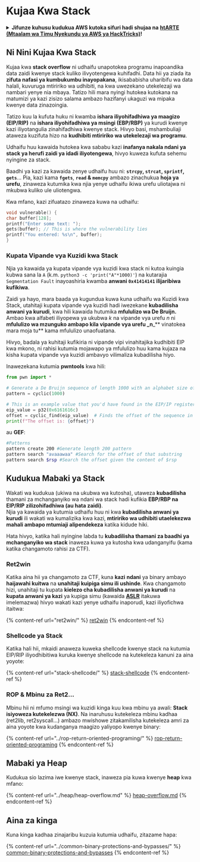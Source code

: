 # Kujaa Kwa Stack

<details>

<summary><strong>Jifunze kuhusu kudukua AWS kutoka sifuri hadi shujaa na</strong> <a href="https://training.hacktricks.xyz/courses/arte"><strong>htARTE (Mtaalam wa Timu Nyekundu ya AWS ya HackTricks)</strong></a><strong>!</strong></summary>

Njia nyingine za kusaidia HackTricks:

* Ikiwa unataka kuona **kampuni yako ikionekana kwenye HackTricks** au **kupakua HackTricks kwa PDF** Angalia [**MIPANGO YA USAJILI**](https://github.com/sponsors/carlospolop)!
* Pata [**bidhaa rasmi za PEASS & HackTricks**](https://peass.creator-spring.com)
* Gundua [**Familia ya PEASS**](https://opensea.io/collection/the-peass-family), mkusanyiko wetu wa [**NFTs**](https://opensea.io/collection/the-peass-family) za kipekee
* **Jiunge na** 💬 [**Kikundi cha Discord**](https://discord.gg/hRep4RUj7f) au [**kikundi cha telegram**](https://t.me/peass) au **tufuate** kwenye **Twitter** 🐦 [**@hacktricks\_live**](https://twitter.com/hacktricks\_live)**.**
* **Shiriki mbinu zako za kudukua kwa kuwasilisha PRs kwa** [**HackTricks**](https://github.com/carlospolop/hacktricks) na [**HackTricks Cloud**](https://github.com/carlospolop/hacktricks-cloud) repos za github.

</details>

## Ni Nini Kujaa Kwa Stack

Kujaa kwa **stack overflow** ni udhaifu unapotokea programu inapoandika data zaidi kwenye stack kuliko ilivyotengewa kuhifadhi. Data hii ya ziada ita **zifuta nafasi ya kumbukumbu inayopakana**, ikisababisha uharibifu wa data halali, kuvuruga mtiririko wa udhibiti, na kwa uwezekano utekelezaji wa nambari yenye nia mbaya. Tatizo hili mara nyingi hutokea kutokana na matumizi ya kazi zisizo salama ambazo hazifanyi ukaguzi wa mipaka kwenye data zinazoingia.

Tatizo kuu la kufuta huku ni kwamba **ishara iliyohifadhiwa ya maagizo (EIP/RIP)** na **ishara iliyohifadhiwa ya msingi (EBP/RBP)** ya kurudi kwenye kazi iliyotangulia zinahifadhiwa kwenye stack. Hivyo basi, mshambuliaji ataweza kuzifuta hizo na **kudhibiti mtiririko wa utekelezaji wa programu**.

Udhaifu huu kawaida hutokea kwa sababu kazi **inafanya nakala ndani ya stack ya herufi zaidi ya idadi iliyotengewa**, hivyo kuweza kufuta sehemu nyingine za stack.

Baadhi ya kazi za kawaida zenye udhaifu huu ni: **`strcpy`, `strcat`, `sprintf`, `gets`**... Pia, kazi kama **`fgets`**, **`read` & `memcpy`** ambazo zinachukua **hoja ya urefu**, zinaweza kutumika kwa njia yenye udhaifu ikiwa urefu uliotajwa ni mkubwa kuliko ule uliotengwa.

Kwa mfano, kazi zifuatazo zinaweza kuwa na udhaifu:
```c
void vulnerable() {
char buffer[128];
printf("Enter some text: ");
gets(buffer); // This is where the vulnerability lies
printf("You entered: %s\n", buffer);
}
```
### Kupata Vipande vya Kuzidi kwa Stack

Njia ya kawaida ya kupata vipande vya kuzidi kwa stack ni kutoa kuingia kubwa sana la `A` (k.m. `python3 -c 'print("A"*1000)'`) na kutarajia `Segmentation Fault` inayoashiria kwamba **anwani `0x41414141` ilijaribiwa kufikiwa**.

Zaidi ya hayo, mara baada ya kugundua kuwa kuna udhaifu wa Kuzidi kwa Stack, utahitaji kupata vipande vya kuzidi hadi iwezekane **kubadilisha anwani ya kurudi**, kwa hili kawaida hutumika **mfululizo wa De Bruijn.** Ambao kwa alfabeti iliyopewa ya ukubwa _k_ na vipande vya urefu _n_ ni **mfululizo wa mzunguko ambapo kila vipande vya urefu \_n**\_\*\* vinatokea mara moja tu\*\* kama mfululizo unaofuatana.

Hivyo, badala ya kuhitaji kufikiria ni vipande vipi vinahitajika kudhibiti EIP kwa mkono, ni rahisi kutumia mojawapo ya mfululizo huu kama kujaza na kisha kupata vipande vya kuzidi ambavyo vilimaliza kubadilisha hiyo.

Inawezekana kutumia **pwntools** kwa hili:
```python
from pwn import *

# Generate a De Bruijn sequence of length 1000 with an alphabet size of 256 (byte values)
pattern = cyclic(1000)

# This is an example value that you'd have found in the EIP/IP register upon crash
eip_value = p32(0x6161616c)
offset = cyclic_find(eip_value)  # Finds the offset of the sequence in the De Bruijn pattern
print(f"The offset is: {offset}")
```
au **GEF**:
```bash
#Patterns
pattern create 200 #Generate length 200 pattern
pattern search "avaaawaa" #Search for the offset of that substring
pattern search $rsp #Search the offset given the content of $rsp
```
## Kudukua Mabaki ya Stack

Wakati wa kudukua (ukiwa na ukubwa wa kutosha), utaweza **kubadilisha** thamani za mchanganyiko wa ndani wa stack hadi kufikia **EBP/RBP na EIP/RIP zilizohifadhiwa (au hata zaidi)**.\
Njia ya kawaida ya kutumia udhaifu huu ni kwa **kubadilisha anwani ya kurudi** ili wakati wa kumalizika kwa kazi, **mtiririko wa udhibiti utaelekezwa mahali ambapo mtumiaji alipendekeza** katika kidude hiki.

Hata hivyo, katika hali nyingine labda tu **kubadilisha thamani za baadhi ya mchanganyiko wa stack** inaweza kuwa ya kutosha kwa udanganyifu (kama katika changamoto rahisi za CTF).

### Ret2win

Katika aina hii ya changamoto za CTF, kuna **kazi** **ndani** ya binary ambayo **haijawahi kuitwa** na **unahitaji kuipiga simu ili ushinde**. Kwa changamoto hizi, unahitaji tu kupata **kielezo cha kubadilisha anwani ya kurudi** na **kupata anwani ya kazi** ya kupiga simu (kawaida [**ASLR**](../common-binary-protections-and-bypasses/aslr/) itakuwa imelemazwa) hivyo wakati kazi yenye udhaifu inaporudi, kazi iliyofichwa itaitwa:

{% content-ref url="ret2win/" %}
[ret2win](ret2win/)
{% endcontent-ref %}

### Shellcode ya Stack

Katika hali hii, mkaidi anaweza kuweka shellcode kwenye stack na kutumia EIP/RIP iliyodhibitiwa kuruka kwenye shellcode na kutekeleza kanuni za aina yoyote:

{% content-ref url="stack-shellcode/" %}
[stack-shellcode](stack-shellcode/)
{% endcontent-ref %}

### ROP & Mbinu za Ret2...

Mbinu hii ni mfumo msingi wa kuzidi kinga kuu kwa mbinu ya awali: **Stack isiyoweza kutekelezwa (NX)**. Na inaruhusu kutekeleza mbinu kadhaa (ret2lib, ret2syscall...) ambazo mwishowe zitakamilisha kutekeleza amri za aina yoyote kwa kudanganya maagizo yaliyopo kwenye binary:

{% content-ref url="../rop-return-oriented-programing/" %}
[rop-return-oriented-programing](../rop-return-oriented-programing/)
{% endcontent-ref %}

## Mabaki ya Heap

Kudukua sio lazima iwe kwenye stack, inaweza pia kuwa kwenye **heap** kwa mfano:

{% content-ref url="../heap/heap-overflow.md" %}
[heap-overflow.md](../heap/heap-overflow.md)
{% endcontent-ref %}

## Aina za kinga

Kuna kinga kadhaa zinajaribu kuzuia kutumia udhaifu, zitazame hapa:

{% content-ref url="../common-binary-protections-and-bypasses/" %}
[common-binary-protections-and-bypasses](../common-binary-protections-and-bypasses/)
{% endcontent-ref %}
